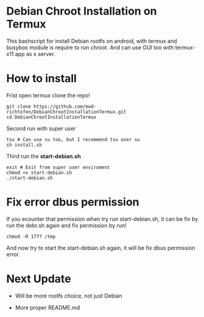 # Debian Chroot Installation on Termux
This bashscript for install Debian rootfs on android, with termux and busybox module is require to run chroot.
And can use GUI too with termux-x11 app as x server.

# How to install
Frist open termux clone the repo!

```
git clone https://github.com/ewd-richtofen/DebianChrootInstallationTermux.git
cd DebianChrootInstallationTermux
```

Second run with super user

```
tsu # Can use su too, but I recommend tsu over su
sh install.sh
```

Third run the <b>start-debian.sh</b>

```
exit # Exit from super user enviroment
chmod +x start-debian.sh
./start-debian.sh
```

# Fix error dbus permission
If you ecounter that permission when try run start-debian.sh, it can be fix by run the debr.sh again and fix permission by run!

```
chmod -R 1777 /tmp
```

And now try to start the start-debian.sh again, it will be fix dbus permission error.

# Next Update
- Will be more rootfs choice, not just Debian

- More proper README.md
